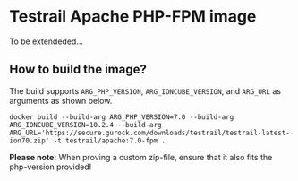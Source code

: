 # Testrail Apache PHP-FPM image

To be extendeded...

## How to build the image?

The build supports `ARG_PHP_VERSION`, `ARG_IONCUBE_VERSION`, and `ARG_URL` as arguments as shown below.

```
docker build --build-arg ARG_PHP_VERSION=7.0 --build-arg ARG_IONCUBE_VERSION=10.2.4 --build-arg ARG_URL='https://secure.gurock.com/downloads/testrail/testrail-latest-ion70.zip' -t testrail/apache:7.0-fpm .
```

__Please note:__ When proving a custom zip-file, ensure that it also fits the php-version provided!